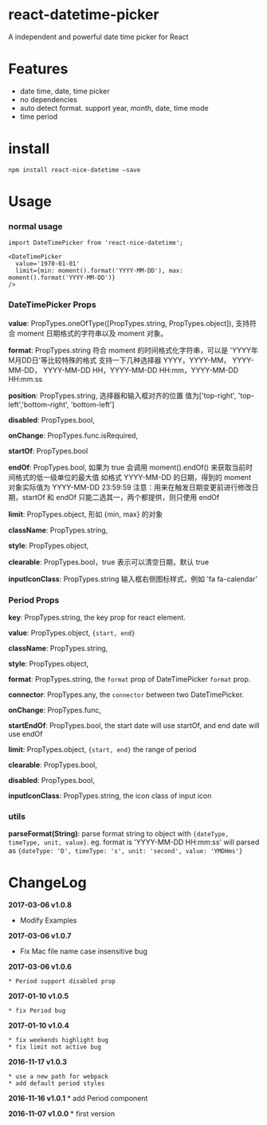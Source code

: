 # react-datetime-picker
A independent and powerful date time picker for React

# Features

* date time, date, time picker
* no dependencies
* auto detect format. support year, month, date, time mode
* time period


# install

`npm install react-nice-datetime —save`

# Usage

### normal usage

```
import DateTimePicker from 'react-nice-datetime';

<DateTimePicker
  value='1970-01-01'
  limit={min: moment().format('YYYY-MM-DD'), max: moment().format('YYYY-MM-DD')}
/>
```

### DateTimePicker Props

**value**: PropTypes.oneOfType([PropTypes.string, PropTypes.object]),
支持符合 moment 日期格式的字符串以及 moment 对象。

**format**: PropTypes.string
符合 moment 的时间格式化字符串，可以是 'YYYY年M月DD日'等比较特殊的格式
支持一下几种选择器 YYYY，YYYY-MM， YYYY-MM-DD， YYYY-MM-DD HH，YYYY-MM-DD HH:mm，YYYY-MM-DD HH:mm:ss


**position**: PropTypes.string,
选择器和输入框对齐的位置
值为['top-right', 'top-left','bottom-right', 'bottom-left']

**disabled**: PropTypes.bool,

**onChange**: PropTypes.func.isRequired,

**startOf**: PropTypes.bool

**endOf**: PropTypes.bool, 如果为 true 会调用 moment().endOf() 来获取当前时间格式的低一级单位的最大值
如格式 YYYY-MM-DD 的日期，得到的 moment 对象实际值为 YYYY-MM-DD 23:59:59
注意：用来在触发日期变更前进行修改日期，startOf 和 endOf 只能二选其一，两个都提供，则只使用 endOf

**limit**: PropTypes.object, 形如 {min, max} 的对象

**className**: PropTypes.string,

**style**: PropTypes.object,

**clearable**: PropTypes.bool，true 表示可以清空日期，默认 true

**inputIconClass**: PropTypes.string
输入框右侧图标样式，例如 'fa fa-calendar'


### Period Props

**key**: PropTypes.string, the key prop for react element.

**value**: PropTypes.object, `{start, end}`

**className**: PropTypes.string,

**style**: PropTypes.object,

**format**: PropTypes.string, the `format` prop of DateTimePicker `format` prop.

**connector**: PropTypes.any, the `connector` between two DateTimePicker.

**onChange**: PropTypes.func,

**startEndOf**: PropTypes.bool, the start date will use startOf, and end date will use endOf

**limit**: PropTypes.object, `{start, end}` the range of period

**clearable**: PropTypes.bool,

**disabled**: PropTypes.bool,

**inputIconClass**: PropTypes.string, the icon class of input icon


### utils

**parseFormat(String)**: parse format string to object with `{dateType, timeType, unit, value}`.
eg. format is 'YYYY-MM-DD HH:mm:ss' will parsed as `{dateType: 'D', timeType: 's', unit: 'second', value: 'YMDHms'}`

# ChangeLog

**2017-03-06 v1.0.8**

   * Modify Examples

**2017-03-06 v1.0.7**

   * Fix Mac file name case insensitive bug

**2017-03-06 v1.0.6**

    * Period support disabled prop

**2017-01-10 v1.0.5**

    * fix Period bug

**2017-01-10 v1.0.4**

    * fix weekends highlight bug
    * fix limit not active bug

**2016-11-17 v1.0.3**

    * use a new path for webpack
    * add default period styles

**2016-11-16 v1.0.1**
    * add Period component

**2016-11-07 v1.0.0**
    * first version
